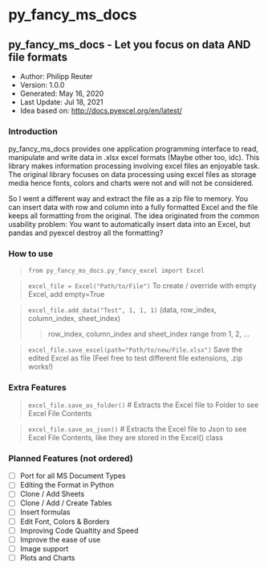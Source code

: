 # py_fancy_ms_docs

## py_fancy_ms_docs	- Let you focus on data AND file formats

- Author:		      Philipp Reuter
- Version:      	1.0.0
- Generated:    	May 16, 2020
- Last Update:    	Jul 18, 2021
- Idea based on:	http://docs.pyexcel.org/en/latest/


### Introduction
py_fancy_ms_docs provides one application programming interface to read, manipulate and write data in .xlsx excel formats (Maybe other too, idc). 
This library makes information processing involving excel files an enjoyable task.
The original library focuses on data processing using excel files as storage media hence fonts, colors and charts were not and will not be considered.

So I went a different way and extract the file as a zip file to memory.
You can insert data with row and column into a fully formatted Excel and the file keeps all formatting from the original.
The idea originated from the common usability problem:
You want to automatically insert data into an Excel, but pandas and pyexcel destroy all the formatting?


### How to use
> `from py_fancy_ms_docs.py_fancy_excel import Excel`

> `excel_file = Excel("Path/to/File")` To create / override with empty Excel, add empty=True

> `excel_file.add_data("Test", 1, 1, 1)` (data, row_index, column_index, sheet_index)
>   > row_index, column_index and sheet_index range from 1, 2, ...

> `excel_file.save_excel(path="Path/to/new/File.xlsx")` Save the edited Excel as file (Feel free to test different file extensions, .zip works!)

### Extra Features
> `excel_file.save_as_folder()` # Extracts the Excel file to Folder to see Excel File Contents

> `excel_file.save_as_json()` # Extracts the Excel file to Json to see Excel File Contents, like they are stored in the Excel() class


### Planned Features (not ordered)
- [ ] Port for all MS Document Types
- [ ] Editing the Format in Python
- [ ] Clone / Add Sheets
- [ ] Clone / Add / Create Tables
- [ ] Insert formulas
- [ ] Edit Font, Colors & Borders
- [ ] Improving Code Qualtity and Speed
- [ ] Improve the ease of use
- [ ] Image support
- [ ] Plots and Charts

